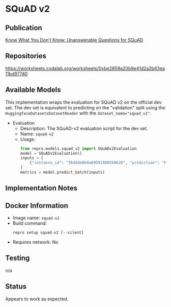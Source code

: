 # SQuAD v2

## Publication
[Know What You Don't Know: Unanswerable Questions for SQuAD](https://arxiv.org/abs/1806.03822)

## Repositories
https://worksheets.codalab.org/worksheets/0xbe2859a20b9e41d2a2b63ea11bd97740

## Available Models
This implementation wraps the evaluation for SQuAD v2 on the official dev set.
The dev set is equivalent to predicting on the "validation" split using the `HuggingfaceDatasetsDatasetReader` with the `dataset_name="squad_v2"`. 

- Evaluation
  - Description: The SQuAD-v2 evaluation script for the dev set.
  - Name: `squad-v2`
  - Usage:
    ```python
    from repro.models.squad_v2 import SQuADv2Evaluation
    model = SQuADv2Evaluation()
    inputs = [
        {"instance_id": "56ddde6b9a695914005b9628", "prediction": "France", "null_probability": 4.3727909708190646e-07}
    ]
    metrics = model.predict_batch(inputs)
    ```
    
## Implementation Notes
    
## Docker Information
- Image name: `squad-v2`
- Build command:
  ```shell script
  repro setup squad-v2 [--silent]
  ```
- Requires network: No
  
## Testing
n/a

## Status
Appears to work as expected.  
